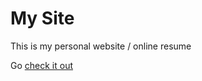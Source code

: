# My Site

This is my personal website / online resume

Go [check it out](https://mrcabo.github.io)
